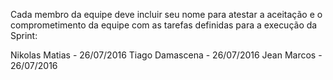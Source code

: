 Cada membro da equipe deve incluir seu nome para atestar a aceitação e o comprometimento da equipe com as tarefas definidas para a execução da Sprint:

Nikolas Matias - 26/07/2016
Tiago Damascena - 26/07/2016
Jean Marcos - 26/07/2016
